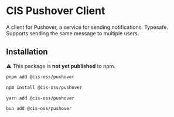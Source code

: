 # CIS Pushover Client

A client for Pushover, a service for sending notifications. Typesafe.
Supports sending the same message to multiple users.

## Installation

⚠️ This package is **not yet published** to npm.

```bash
pnpm add @cis-oss/pushover
```

```bash
npm install @cis-oss/pushover
```

```bash
yarn add @cis-oss/pushover
```

```bash
bun add @cis-oss/pushover
```
